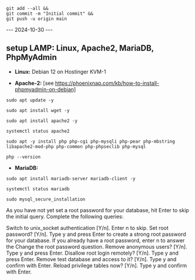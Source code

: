 ```
git add --all &&
git commit -m "Initial commit" &&
git push -u origin main
```

--- 2024-10-30 ---

## setup LAMP: Linux, Apache2, MariaDB, PhpMyAdmin

- **Linux:**  Debian 12 on Hostinger KVM-1

- **Apache-2:**       [see https://phoenixnap.com/kb/how-to-install-phpmyadmin-on-debian]

```
sudo apt update -y
```

```
sudo apt install wget -y
```

```
sudo apt install apache2 -y
```

```
systemctl status apache2
```

```
sudo apt -y install php php-cgi php-mysqli php-pear php-mbstring libapache2-mod-php php-common php-phpseclib php-mysql
```

```
php --version
```

- **MariaDB:**

```
sudo apt install mariadb-server mariadb-client -y
```

```
systemctl status mariadb
```

```
sudo mysql_secure_installation
```
As you have not yet set a root password for your database, hit Enter to skip the initial query. Complete the following queries:

Switch to unix_socket authentication [Y/n]. Enter n to skip.
Set root password? [Y/n]. Type y and press Enter to create a strong root password for your database. If you already have a root password, enter n to answer the Change the root password question.
Remove anonymous users? [Y/n]. Type y and press Enter.
Disallow root login remotely? [Y/n]. Type y and press Enter.
Remove test database and access to it? [Y/n]. Type y and confirm with Enter.
Reload privilege tables now? [Y/n]. Type y and confirm with Enter.